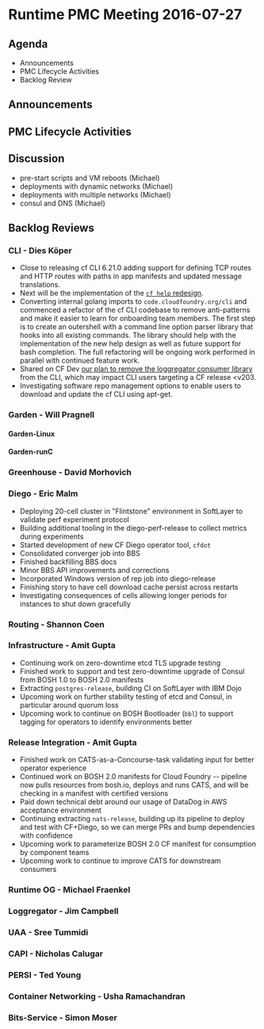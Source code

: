 # Runtime PMC Meeting 2016-07-27

## Agenda
* Announcements
* PMC Lifecycle Activities
* Backlog Review

## Announcements


## PMC Lifecycle Activities


## Discussion
- pre-start scripts and VM reboots (Michael)
- deployments with dynamic networks (Michael)
- deployments with multiple networks (Michael)
- consul and DNS (Michael)

## Backlog Reviews

### CLI - Dies Köper
- Close to releasing cf CLI 6.21.0 adding support for defining TCP routes and HTTP routes with paths in app manifests and updated message translations.
- Next will be the implementation of the [`cf help` redesign](https://docs.google.com/spreadsheets/d/1YasoPyhuajxcecV0QuFAtvnscR0ZZ1_vterDVXY8qDM/edit?usp=sharing).
- Converting internal golang imports to `code.cloudfoundry.org/cli` and commenced a refactor of the cf CLI codebase to remove anti-patterns and make it easier to learn for onboarding team members. The first step is to create an outershell with a command line option parser library that hooks into all existing commands. The library should help with the implementation of the new help design as well as future support for bash completion. The full refactoring will be ongoing work performed in parallel with continued feature work.
- Shared on CF Dev [our plan to remove the loggregator consumer library](https://lists.cloudfoundry.org/archives/list/cf-dev@lists.cloudfoundry.org/message/JISQUXZVSRQELIFWAJ7GIY2YSUWQLXE7/) from the CLI, which may impact CLI users targeting a CF release <v203.
- Investigating software repo management options to enable users to download and update the cf CLI using apt-get.

### Garden - Will Pragnell

#### Garden-Linux

#### Garden-runC

### Greenhouse - David Morhovich

### Diego - Eric Malm

- Deploying 20-cell cluster in "Flintstone" environment in SoftLayer to validate perf experiment protocol
- Building additional tooling in the diego-perf-release to collect metrics during experiments
- Started development of new CF Diego operator tool, `cfdot`
- Consolidated converger job into BBS
- Finished backfilling BBS docs
- Minor BBS API improvements and corrections
- Incorporated Windows version of rep job into diego-release
- Finishing story to have cell download cache persist across restarts
- Investigating consequences of cells allowing longer periods for instances to shut down gracefully

### Routing - Shannon Coen

### Infrastructure - Amit Gupta

- Continuing work on zero-downtime etcd TLS upgrade testing
- Finished work to support and test zero-downtime upgrade of Consul from BOSH 1.0 to BOSH 2.0 manifests
- Extracting `postgres-release`, building CI on SoftLayer with IBM Dojo
- Upcoming work on further stability testing of etcd and Consul, in particular around quorum loss
- Upcoming work to continue on BOSH Bootloader (`bbl`) to support tagging for operators to identify environments better

### Release Integration - Amit Gupta

- Finished work on CATS-as-a-Concourse-task validating input for better operator experience
- Continued work on BOSH 2.0 manifests for Cloud Foundry -- pipeline now pulls resources from bosh.io, deploys and runs CATS, and will be checking in a manifest with certified versions
- Paid down technical debt around our usage of DataDog in AWS acceptance environment
- Continuing extracting `nats-release`, building up its pipeline to deploy and test with CF+Diego, so we can merge PRs and bump dependencies with confidence
- Upcoming work to parameterize BOSH 2.0 CF manifest for consumption by component teams
- Upcoming work to continue to improve CATS for downstream consumers

### Runtime OG - Michael Fraenkel

### Loggregator - Jim Campbell

### UAA - Sree Tummidi

### CAPI - Nicholas Calugar

### PERSI - Ted Young

### Container Networking - Usha Ramachandran

### Bits-Service - Simon Moser
